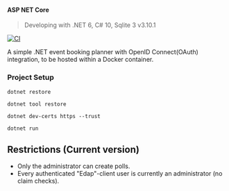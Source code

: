 #### ASP NET Core

> Developing with .NET 6, C# 10, Sqlite 3 v3.10.1

[![CI](https://github.com/trungIsOnGithhub/gcsharpRPC/actions/workflows/ci.yml/badge.svg)](https://github.com/trungIsOnGithhub/gcsharpRPC/actions/workflows/ci.yml)

A simple .NET event booking planner with OpenID Connect(OAuth) integration, to be hosted within a Docker container.

### Project Setup

```dotnet restore```

```dotnet tool restore```

```dotnet dev-certs https --trust```

```dotnet run```

## Restrictions (Current version)

- Only the administrator can create polls.
- Every authenticated "Edap"-client user is currently an administrator (no claim checks).